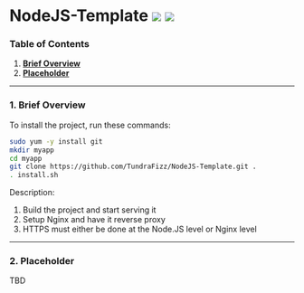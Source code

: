 # NodeJS-Template ![](https://img.shields.io/badge/Node.JS-6.9.1-3572A5.svg?style=plastic) ![](https://img.shields.io/badge/Status-In%20Development-EE7600.svg?style=plastic)

### **Table of Contents**
1. [**Brief Overview**](#1-brief-overview)
2. [**Placeholder**](#2-placeholder)

---
### **1. Brief Overview**

To install the project, run these commands:

```bash
sudo yum -y install git
mkdir myapp
cd myapp
git clone https://github.com/TundraFizz/NodeJS-Template.git .
. install.sh
```

Description:

1. Build the project and start serving it
2. Setup Nginx and have it reverse proxy
3. HTTPS must either be done at the Node.JS level or Nginx level

---
### **2. Placeholder**

TBD
